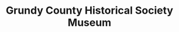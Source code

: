---
layout: repo
title: "Grundy County Historical Society Museum"
id: 15577
permalink: repos/15577/
---